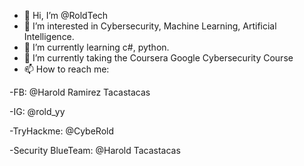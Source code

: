 - 👋 Hi, I’m @RoldTech
- 👀 I’m interested in Cybersecurity, Machine Learning, Artificial Intelligence.
- 🌱 I’m currently learning c#, python.
- 🌱 I’m currently taking the Coursera Google Cybersecurity Course
- 📫 How to reach me:
  
-FB:   @Harold Ramirez Tacastacas

-IG:   @rold_yy

-TryHackme:   @CybeRold

-Security BlueTeam:   @Harold Tacastacas

<!---
RoldTech/RoldTech is a ✨ special ✨ repository because its `README.md` (this file) appears on your GitHub profile.
You can click the Preview link to take a look at your changes.
--->

